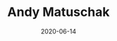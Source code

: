 ---
title: Andy Matuschak
date: 2020-06-14
abstract: ""
excerpt: ''
collection: Note
collections: Notes
---